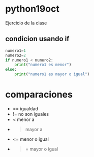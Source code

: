 # python19oct
Ejercicio de la clase

## condicion usando if

```python
numero1=1
numero2=2
if numero1 < numero2:
    print("numero1 es menor")
else:
    print("numero1 es mayor o igual")
```

# comparaciones

* == igualdad
* != no son iguales
* < menor a
* > mayor a
* <= menor o igual
* >= mayor o igual
